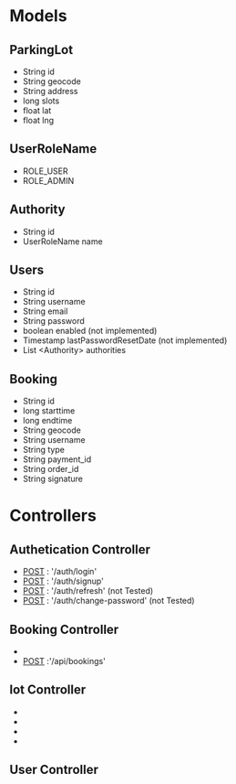 # Models

## ParkingLot
- String id 
- String geocode 
- String address
- long slots
- float lat
- float lng

## UserRoleName
- ROLE_USER
- ROLE_ADMIN 

## Authority
- String id
- UserRoleName name

## Users
- String id 
- String username
- String email 
- String password 
- boolean enabled (not implemented)
- Timestamp lastPasswordResetDate (not implemented)
- List \<Authority> authorities 

## Booking
- String id
- long starttime
- long endtime
- String geocode
- String username
- String type
- String payment_id
- String order_id
- String signature


# Controllers

## Authetication Controller
- [POST] : '/auth/login'
- [POST] : '/auth/signup'
- [POST] : '/auth/refresh' (not Tested)
- [POST] : '/auth/change-password' (not Tested)

## Booking Controller
- [ET]: '/api/bookings/{username}'
- [POST] :'/api/bookings'

## lot Controller
- [GET]: '/api/lots'
- [GET]: '/api/lots/{id}'
- [POST]: '/api/lots'
- [PUT]: '/api/lots/{id}'

## User Controller